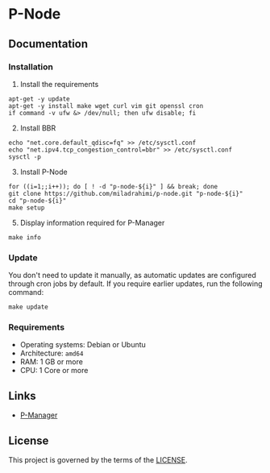 # P-Node

## Documentation

### Installation

1. Install the requirements

```shell
apt-get -y update
apt-get -y install make wget curl vim git openssl cron
if command -v ufw &> /dev/null; then ufw disable; fi
```

2. Install BBR

```shell
echo "net.core.default_qdisc=fq" >> /etc/sysctl.conf
echo "net.ipv4.tcp_congestion_control=bbr" >> /etc/sysctl.conf
sysctl -p
```

3. Install P-Node

```shell
for ((i=1;;i++)); do [ ! -d "p-node-${i}" ] && break; done
git clone https://github.com/miladrahimi/p-node.git "p-node-${i}"
cd "p-node-${i}"
make setup
```

5. Display information required for P-Manager

```shell
make info
```

### Update

You don't need to update it manually, as automatic updates are configured through cron jobs by default.
If you require earlier updates, run the following command:

``` shell
make update
```

### Requirements

* Operating systems: Debian or Ubuntu
* Architecture: `amd64`
* RAM: 1 GB or more
* CPU: 1 Core or more

## Links

* [P-Manager](https://github.com/miladrahimi/p-manager)

## License

This project is governed by the terms of the [LICENSE](LICENSE.md).
